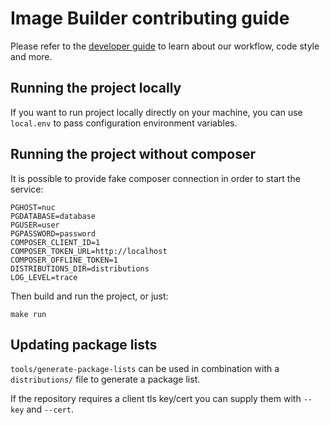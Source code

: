 # Image Builder contributing guide

Please refer to the [developer guide](https://www.osbuild.org/guides/developer-guide/index.html) to learn about our workflow, code style and more.

## Running the project locally

If you want to run project locally directly on your machine,
you can use `local.env` to pass configuration environment variables.

## Running the project without composer

It is possible to provide fake composer connection in order to start the service:

    PGHOST=nuc
    PGDATABASE=database
    PGUSER=user
    PGPASSWORD=password
    COMPOSER_CLIENT_ID=1
    COMPOSER_TOKEN_URL=http://localhost
    COMPOSER_OFFLINE_TOKEN=1
    DISTRIBUTIONS_DIR=distributions
    LOG_LEVEL=trace

Then build and run the project, or just:

    make run

## Updating package lists

`tools/generate-package-lists` can be used in combination with a `distributions/`
file to generate a package list.

If the repository requires a client tls key/cert you can supply them with
`--key` and `--cert`.
